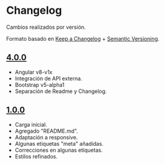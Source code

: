 # Changelog
Cambios realizados por versión.

Formato basado en [Keep a Changelog](http://keepachangelog.com/en/1.0.0/) + [Semantic Versioning](http://semver.org/spec/v2.0.0.html).

## [4.0.0]
- Angular v8-v1x
- Integración de API externa.
- Bootstrap v5-alpha1
- Separación de Readme y Changelog.

## [1.0.0]
- Carga inicial. 
- Agregado "README.md". 
- Adaptación a responsive. 
- Algunas etiquetas "meta" añadidas. 
- Correcciones en algunas etiquetas. 
- Estilos refinados. 

[4.0.0]: https://github.com/lantalks/lt-plux/compare/v4.0.0...HEAD
[1.0.0]: https://github.com/lantalks/lt-plux/compare/v1.0.0...v4.0.0